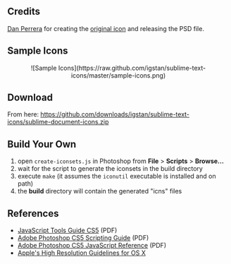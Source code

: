 ## Credits
[Dan Perrera][4] for creating the [original icon][5] and releasing the PSD file.

## Sample Icons
<center>![Sample Icons](https://raw.github.com/igstan/sublime-text-icons/master/sample-icons.png)</center>

## Download
From here: https://github.com/downloads/igstan/sublime-text-icons/sublime-document-icons.zip

## Build Your Own
1. open `create-iconsets.js` in Photoshop from **File** > **Scripts** > **Browse...**
2. wait for the script to generate the iconsets in the build directory
3. execute `make` (it assumes the `iconutil` executable is installed and on path)
4. the **build** directory will contain the generated "icns" files

## References
- [JavaScript Tools Guide CS5][0] (PDF)
- [Adobe Photoshop CS5 Scripting Guide][1] (PDF)
- [Adobe Photoshop CS5 JavaScript Reference][2] (PDF)
- [Apple's High Resolution Guidelines for OS X][3]

[0]: http://wwwimages.adobe.com/www.adobe.com/content/dam/Adobe/en/devnet/scripting/pdfs/javascript_tools_guide.pdf
[1]: http://wwwimages.adobe.com/www.adobe.com/content/dam/Adobe/en/devnet/photoshop/pdfs/photoshop_cs5_scripting_guide.pdf
[2]: http://wwwimages.adobe.com/www.adobe.com/content/dam/Adobe/en/devnet/photoshop/pdfs/photoshop_cs5_javascript_ref.pdf
[3]: http://developer.apple.com/library/mac/#documentation/GraphicsAnimation/Conceptual/HighResolutionOSX/Optimizing/Optimizing.html#//apple_ref/doc/uid/TP40012302-CH7-SW4
[4]: http://dribbble.com/dperrera
[5]: http://dribbble.com/shots/311515-A-Sublime-Text-2-Icon-that-is-less-horrible
